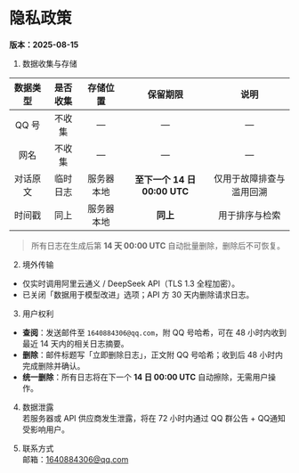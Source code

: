 # 隐私政策
**版本：2025-08-15**

1. 数据收集与存储  

| 数据类型   | 是否收集   | 存储位置       | 保留期限   | 说明                         |
| :--------: | :--------: | :------------: | :--------: | :--------------------------: |
| QQ 号      | 不收集     | —              | —          | —                            |
| 网名       | 不收集     | —              | —          | —                            |
| 对话原文   | 临时日志   | 服务器本地     | **至下一个 14 日 00:00 UTC**     | 仅用于故障排查与滥用回溯     |
| 时间戳     | 同上       | 服务器本地     | **同上**      | 用于排序与检索               |

> 所有日志在生成后第 **14 天 00:00 UTC** 自动批量删除，删除后不可恢复。

2. 境外传输  
- 仅实时调用阿里云通义 / DeepSeek API（TLS 1.3 全程加密）。  
- 已关闭「数据用于模型改进」选项；API 方 30 天内删除请求日志。

3. 用户权利  
- **查阅**：发送邮件至 `1640884306@qq.com`，附 QQ 号哈希，可在 48 小时内收到最近 14 天内的相关日志摘要。  
- **删除**：邮件标题写「立即删除日志」，正文附 QQ 号哈希；收到后 48 小时内完成删除并确认。  
- **统一删除**：所有日志将在下一个 **14 日 00:00 UTC** 自动擦除，无需用户操作。

4. 数据泄露  
若服务器或 API 供应商发生泄露，将在 72 小时内通过 QQ 群公告 + QQ通知受影响用户。

5. 联系方式  
邮箱：1640884306@qq.com
